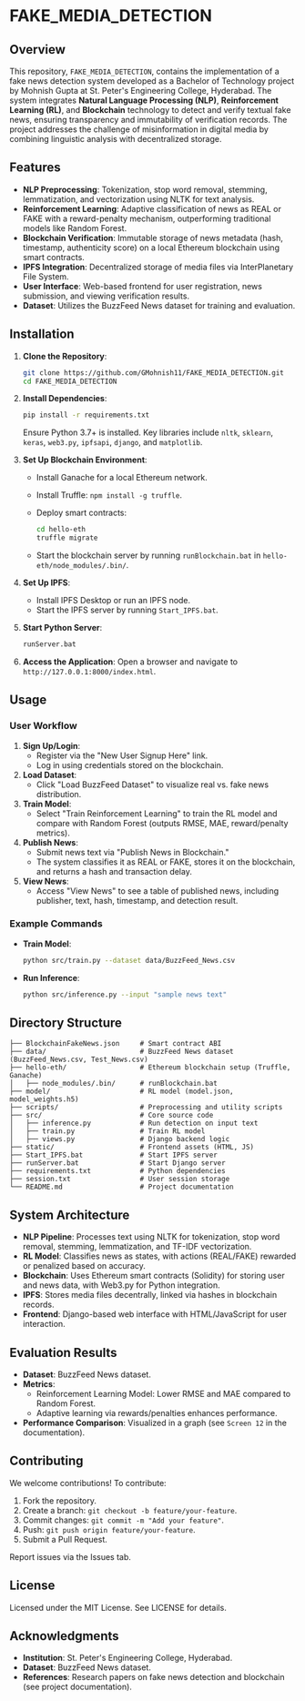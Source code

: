 # FAKE_MEDIA_DETECTION

## Overview

This repository, `FAKE_MEDIA_DETECTION`, contains the implementation of a fake news detection system developed as a Bachelor of Technology project by Mohnish Gupta at St. Peter's Engineering College, Hyderabad. The system integrates **Natural Language Processing (NLP)**, **Reinforcement Learning (RL)**, and **Blockchain** technology to detect and verify textual fake news, ensuring transparency and immutability of verification records. The project addresses the challenge of misinformation in digital media by combining linguistic analysis with decentralized storage.

## Features

- **NLP Preprocessing**: Tokenization, stop word removal, stemming, lemmatization, and vectorization using NLTK for text analysis.
- **Reinforcement Learning**: Adaptive classification of news as REAL or FAKE with a reward-penalty mechanism, outperforming traditional models like Random Forest.
- **Blockchain Verification**: Immutable storage of news metadata (hash, timestamp, authenticity score) on a local Ethereum blockchain using smart contracts.
- **IPFS Integration**: Decentralized storage of media files via InterPlanetary File System.
- **User Interface**: Web-based frontend for user registration, news submission, and viewing verification results.
- **Dataset**: Utilizes the BuzzFeed News dataset for training and evaluation.

## Installation

1. **Clone the Repository**:

   ```bash
   git clone https://github.com/GMohnish11/FAKE_MEDIA_DETECTION.git
   cd FAKE_MEDIA_DETECTION
   ```
2. **Install Dependencies**:

   ```bash
   pip install -r requirements.txt
   ```

   Ensure Python 3.7+ is installed. Key libraries include `nltk`, `sklearn`, `keras`, `web3.py`, `ipfsapi`, `django`, and `matplotlib`.
3. **Set Up Blockchain Environment**:
   - Install Ganache for a local Ethereum network.
   - Install Truffle: `npm install -g truffle`.
   - Deploy smart contracts:

     ```bash
     cd hello-eth
     truffle migrate
     ```
   - Start the blockchain server by running `runBlockchain.bat` in `hello-eth/node_modules/.bin/`.
4. **Set Up IPFS**:
   - Install IPFS Desktop or run an IPFS node.
   - Start the IPFS server by running `Start_IPFS.bat`.
5. **Start Python Server**:

   ```bash
   runServer.bat
   ```
6. **Access the Application**: Open a browser and navigate to `http://127.0.0.1:8000/index.html`.

## Usage

### User Workflow

1. **Sign Up/Login**:
   - Register via the "New User Signup Here" link.
   - Log in using credentials stored on the blockchain.
2. **Load Dataset**:
   - Click "Load BuzzFeed Dataset" to visualize real vs. fake news distribution.
3. **Train Model**:
   - Select "Train Reinforcement Learning" to train the RL model and compare with Random Forest (outputs RMSE, MAE, reward/penalty metrics).
4. **Publish News**:
   - Submit news text via "Publish News in Blockchain."
   - The system classifies it as REAL or FAKE, stores it on the blockchain, and returns a hash and transaction delay.
5. **View News**:
   - Access "View News" to see a table of published news, including publisher, text, hash, timestamp, and detection result.

### Example Commands

- **Train Model**:

  ```bash
  python src/train.py --dataset data/BuzzFeed_News.csv
  ```
- **Run Inference**:

  ```bash
  python src/inference.py --input "sample news text"
  ```

## Directory Structure

```
├── BlockchainFakeNews.json     # Smart contract ABI
├── data/                       # BuzzFeed News dataset (BuzzFeed_News.csv, Test_News.csv)
├── hello-eth/                  # Ethereum blockchain setup (Truffle, Ganache)
│   ├── node_modules/.bin/      # runBlockchain.bat
├── model/                      # RL model (model.json, model_weights.h5)
├── scripts/                    # Preprocessing and utility scripts
├── src/                        # Core source code
│   ├── inference.py            # Run detection on input text
│   ├── train.py                # Train RL model
│   ├── views.py                # Django backend logic
├── static/                     # Frontend assets (HTML, JS)
├── Start_IPFS.bat              # Start IPFS server
├── runServer.bat               # Start Django server
├── requirements.txt            # Python dependencies
├── session.txt                 # User session storage
└── README.md                   # Project documentation
```

## System Architecture

- **NLP Pipeline**: Processes text using NLTK for tokenization, stop word removal, stemming, lemmatization, and TF-IDF vectorization.
- **RL Model**: Classifies news as states, with actions (REAL/FAKE) rewarded or penalized based on accuracy.
- **Blockchain**: Uses Ethereum smart contracts (Solidity) for storing user and news data, with Web3.py for Python integration.
- **IPFS**: Stores media files decentrally, linked via hashes in blockchain records.
- **Frontend**: Django-based web interface with HTML/JavaScript for user interaction.

## Evaluation Results

- **Dataset**: BuzzFeed News dataset.
- **Metrics**:
  - Reinforcement Learning Model: Lower RMSE and MAE compared to Random Forest.
  - Adaptive learning via rewards/penalties enhances performance.
- **Performance Comparison**: Visualized in a graph (see `Screen 12` in the documentation).

## Contributing

We welcome contributions! To contribute:

1. Fork the repository.
2. Create a branch: `git checkout -b feature/your-feature`.
3. Commit changes: `git commit -m "Add your feature"`.
4. Push: `git push origin feature/your-feature`.
5. Submit a Pull Request.

Report issues via the Issues tab.

## License

Licensed under the MIT License. See LICENSE for details.

## Acknowledgments

- **Institution**: St. Peter's Engineering College, Hyderabad.
- **Dataset**: BuzzFeed News dataset.
- **References**: Research papers on fake news detection and blockchain (see project documentation).

## 